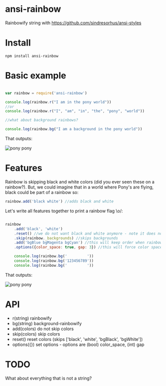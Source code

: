ansi-rainbow
=============

Rainbowify string with https://github.com/sindresorhus/ansi-styles 

# Install

`npm install ansi-rainbow`

# Basic example

```javascript

var rainbow = require('ansi-rainbow')

console.log(rainbow.r("I am in the pony world"))
//or
console.log(rainbow.r("I", "am", "in", "the", "pony", "world"))

//what about background rainbows?

console.log(rainbow.bg("I am a background in the pony world"))
```

That outputs:

![pony pony](https://raw.githubusercontent.com/soyuka/ansi-rainbow/master/screen/ksh1.png)

# Features

Rainbow is skipping black and white colors (did you ever seen these on a rainbow?). But, we could imagine that in a world where Pony's are flying, black could be part of a rainbow so:


```javascript
rainbow.add('black white') //adds black and white
```

Let's write all features together to print a rainbow flag \o/:

```javascript

rainbow
	.add('black', 'white')
	.reset() //we do not want black and white anymore - note it does not reset options only colors
	.skip(rainbow._backgrounds) //skips backgrounds
	.add('bgBlue bgMagenta bgCyan') //this will keep order when rainbowified
	.options({color_space: true, gap: 3}) //this will force color spaces and change color every 3 characters

	console.log(rainbow.bg('         '))
	console.log(rainbow.bg('123456789'))
	console.log(rainbow.bg('         '))

```

That outputs:

![pony pony](https://raw.githubusercontent.com/soyuka/ansi-rainbow/master/screen/ksh2.png)

# API

- r(string)           rainbowify         
- bg(string)          background-rainbowify         
- add(colors)         do not skip colors         
- skip(colors)        skip colors         
- reset()             reset colors (skips ['black', 'white', 'bgBlack', 'bgWhite'])         
- options({})         set options - options are (bool) color_space, (int) gap

# TODO

What about everything that is not a string?
